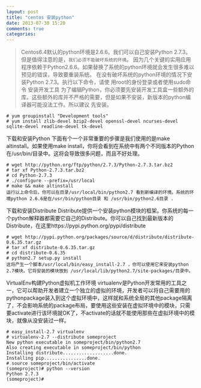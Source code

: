 ```yaml
---
layout: post
title: "centos 安装python"
date: 2013-07-30 15:20
comments: true
categories: 
---
```





<!--more-->


> Centos6.4默认的python环境是2.6.6。我们可以自己安装Python 2.7.3。但是值得注意的是，`我们必须不能破坏系统的环境`。
> 因为几个关键的实用应用程序依赖于Python2.6.6。如果替换了系统的python环境就会发生很多难以预见的错误，导致要重装系统。
在没有破坏系统的python环境的情况下安装Python 2.7.3。执行以下命令，请使 用root的身份登录或者使用sudo命令
安装开发工具
为了编辑Python，你必须要先安装开发工具盒一些额外的库。这些额外的库并不严格的需要，但是如果不安装，新版本的python编译器可能没法工作。所以建议 先安装。


	# yum groupinstall "Development tools"
	# yum install zlib-devel bzip2-devel openssl-devel ncurses-devel sqlite-devel readline-devel tk-devel

下载和安装Python
下面有个一个非常重要的步骤是我们使用的是make altinstall。如果使用make install，你将会看到在系统中有两个不同版本的Python在/usr/bin/目录中。这将会导致很多问题，而且不好处理。






	# wget http://python.org/ftp/python/2.7.3/Python-2.7.3.tar.bz2
	# tar xf Python-2.7.3.tar.bz2
	# cd Python-2.7.3
	# ./configure --prefix=/usr/local
	# make && make altinstall
	运行以上命令后，你可以在目录/usr/local/bin/python2.7 看到新编译的环境。系统的环境python 2.6.6是在/usr/bin/python目录 和 /usr/bin/python2.6目录 .



下载和安装Distribute
Distribute提供一个安装python模块的框架。你系统的每一个python解释器都需要它自己的Distribute。你可以自己找到最新版本的Distribute，在这里https://pypi.python.org/pypi/distribute

	# wget http://pypi.python.org/packages/source/d/distribute/distribute-0.6.35.tar.gz
	# tar xf distribute-0.6.35.tar.gz
	# cd distribute-0.6.35
	# python2.7 setup.py install
	这将产生一个脚本/usr/local/bin/easy_install-2.7 ，你可以使用它来安装python 2.7模块。它将安装的模块放到 /usr/local/lib/python2.7/site-packages/目录中。

VirtualEnv构建Python虚拟机工作环境
virtualenv是Python开发常用的工具之一，它可以帮助开发者建立一个独立的虚拟的环境，开发者可以将自己需要用的pythonpackage装入到这个虚拟环境中，这样就和系统全局的其他package隔离了，不会影响系统的package布局，要使用这些安装在虚拟环境中的模块，只需要activate进行该环境就OK了，不activate的话就不能使用那些在虚拟环境中的模块，就像从没安装过一样。

	# easy_install-2.7 virtualenv
	# virtualenv-2.7 --distribute someproject
	New python executable in someproject/bin/python2.7
	Also creating executable in someproject/bin/python
	Installing distribute...................done.
	Installing pip................done.
	# source someproject/bin/activate
	(someproject)# python --version
	Python 2.7.3
	(someproject)#
